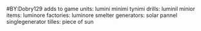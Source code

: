 #BY:Dobry129
 adds to game
units:
      lumini
      minimi
      tynimi
drills:
      luminil
      minior
items:
      luminore
factories:
      luminore smelter
generators:
      solar pannel
      singlegenerator
tilles:
      piece of sun
  
